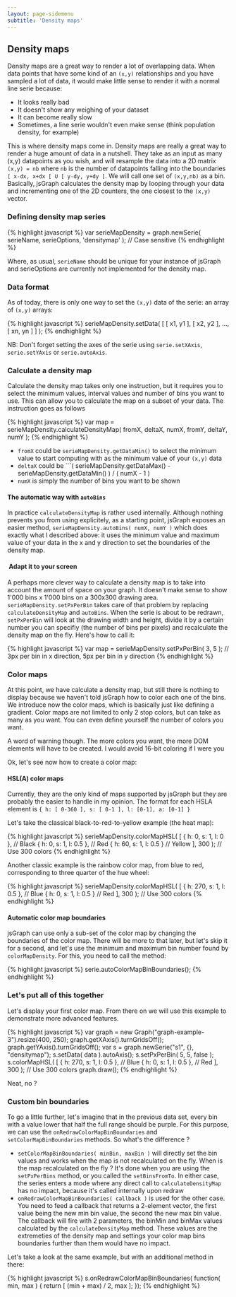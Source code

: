```yaml
---
layout: page-sidemenu
subtitle: 'Density maps'
---
```

## Density maps
Density maps are a great way to render a lot of overlapping data. When data points that have some kind of an ```(x,y)``` relationships and you have sampled a lot of data, it would make little sense to render it with a normal line serie because:

* It looks really bad
* It doesn't show any weighing of your dataset
* It can become really slow
* Sometimes, a line serie wouldn't even make sense (think population density, for example)

This is where density maps come in. Density maps are really a great way to render a huge amount of data in a nutshell. They take as an input as many (x,y) datapoints as you wish, and will resample the data into a 2D matrix ```(x,y) = nb``` where ```nb``` is the number of datapoints falling into the boundaries ```[ x-dx, x+dx [ U [ y-dy, y+dy [```. We will call one set of ```(x,y,nb)``` as a bin. Basically, jsGraph calculates the density map by looping through your data and incrementing one of the 2D counters, the one closest to the ```(x,y)``` vector.

### <a id="doc-seriedef"></a>Defining density map series

{% highlight javascript %}
var serieMapDensity = graph.newSerie( serieName, serieOptions, 'densitymap' ); // Case sensitive
{% endhighlight %}

Where, as usual, ```serieName``` should be unique for your instance of jsGraph and serieOptions are currently not implemented for the density map.

### <a id="doc-dataformat"></a>Data format

As of today, there is only one way to set the ```(x,y)``` data of the serie: an array of ```(x,y)``` arrays:

{% highlight javascript %}
serieMapDensity.setData( [ [ x1, y1 ], [ x2, y2 ], ..., [ xn, yn ] ] );
{% endhighlight %}

NB: Don't forget setting the axes of the serie using ```serie.setXAxis```, ```serie.setYAxis``` or ```serie.autoAxis```.

### <a id="doc-densitymap"></a>Calculate a density map

Calculate the density map takes only one instruction, but it requires you to select the minimum values, interval values and number of bins you want to use. This can allow you to calculate the map on a subset of your data. The instruction goes as follows

{% highlight javascript %}
var map = serieMapDensity.calculateDensityMap( fromX, deltaX, numX, fromY, deltaY, numY );
{% endhighlight %}

* ```fromX``` could be ```serieMapDensity.getDataMin()``` to select the minimum value to start computing with as the minimum value of your ```(x,y)``` data
* ```deltaX``` could be ```( serieMapDensity.getDataMax() - serieMapDensity.getDataMin() ) / ( numX - 1 )
* ```numX``` is simply the number of bins you want to be shown

#### <a id="doc-autobins"></a> The automatic way with ```autoBins```

In practice ```calculateDensityMap``` is rather used internally. Although nothing prevents you from using explicitely, as a starting point, jsGraph exposes an easier method, ```serieMapDensity.autoBins( numX, numY )``` which does exactly what I described above: it uses the minimum value and maximum value of your data in the x and y direction to set the boundaries of the density map.

#### <a id="doc-adapt-screen"></a> Adapt it to your screen

A perhaps more clever way to calculate a density map is to take into account the amount of space on your graph. It doesn't make sense to show 1'000 bins x 1'000 bins on a 300x300 drawing area. ```serieMapDensity.setPxPerBin``` takes care of that problem by replacing ```calculateDensityMap``` and ```autoBins```. When the serie is about to be redrawn, ```setPxPerBin``` will look at the drawing width and height, divide it by a certain number you can specifiy (the number of bins per pixels) and recalculate the density map on the fly. Here's how to call it:

{% highlight javascript %}
var map = serieMapDensity.setPxPerBin( 3, 5 ); // 3px per bin in x direction, 5px per bin in y direction
{% endhighlight %}

### <a id="doc-colormap"></a>Color maps

At this point, we have calculate a density map, but still there is nothing to display because we haven't told jsGraph how to color each one of the bins. We introduce now the color maps, which is basically just like defining a gradient. Color maps are not limited to only 2 stop colors, but can take as many as you want. You can even define yourself the number of colors you want.

<div class="warning">A word of warning though. The more colors you want, the more DOM elements will have to be created. I would avoid 16-bit coloring if I were you</div>

Ok, let's see now how to create a color map:

#### <a id="doc-colormap-hsla"></a> HSL(A) color maps

Currently, they are the only kind of maps supported by jsGraph but they are probably the easier to handle in my opinion. The format for each HSLA element is ```{ h: [ 0-360 ], s: [ 0-1 ], l: [0-1], a: [0-1] }```

Let's take the classical black-to-red-to-yellow example (the heat map):

{% highlight javascript %}
serieMapDensity.colorMapHSL( [
	{ h: 0, s: 1, l: 0 }, // Black
	{ h: 0, s: 1, l: 0.5 }, // Red
	{ h: 60, s: 1, l: 0.5 } // Yellow
], 300 ); // Use 300 colors
{% endhighlight %}


<div id="graph-example-1"></div>
<script language="javascript">

	var graph = new Graph("graph-example-1").resize(800, 100);
	graph.getXAxis().turnGridsOff().setDisplay( false );
	graph.getYAxis().turnGridsOff().setDisplay( false );
	var s = graph.newSerie("s1", {}, "densitymap");
	var data = []; for( var i = 1; i < 200; i ++ ) { for( var j = 0; j < i; j ++ ) {  data.push( [ i + j / i, 0 ] ) } }
	s.setData( data ).autoAxis();
	graph.getYAxis().forceMin(-2).forceMax(2);
	s.setPxPerBin( false, 20, true );
	s.setBinsFromTo( 'x', 0.5, 199.5, 199 );

	s.colorMapHSL( [
		{ h: 0, s: 1, l: 0 }, // Black
		{ h: 0, s: 1, l: 0.5 }, // Red
		{ h: 60, s: 1, l: 0.5 } // Yellow
	], 300 ); // Use 300 colors
	graph.draw();

</script>

Another classic example is the rainbow color map, from blue to red, corresponding to three quarter of the hue wheel:

{% highlight javascript %}
serieMapDensity.colorMapHSL( [
	{ h: 270, s: 1, l: 0.5 }, // Blue
	{ h: 0, s: 1, l: 0.5 } // Red
], 300 ); // Use 300 colors
{% endhighlight %}

<div id="graph-example-2"></div>
<script language="javascript">

	var graph = new Graph("graph-example-2").resize(800, 100);
	graph.getXAxis().turnGridsOff().setDisplay( false );
	graph.getYAxis().turnGridsOff().setDisplay( false );
	var s = graph.newSerie("s1", {}, "densitymap");
	var data = []; for( var i = 1; i < 200; i ++ ) { for( var j = 0; j < i; j ++ ) {  data.push( [ i + j / i, 0 ] ) } }
	s.setData( data ).autoAxis();
	graph.getYAxis().forceMin(-2).forceMax(2);
	s.setPxPerBin( false, 20, true );
	s.setBinsFromTo( 'x', 0.5, 199.5, 199 );

	s.colorMapHSL( [
		{ h: 270, s: 1, l: 0.5 }, // Black
		{ h: 0, s: 1, l: 0.5 }, // Red
	], 300 ); // Use 300 colors
	graph.draw();

</script>


#### <a id="doc-autocolors"></a> Automatic color map boundaries

jsGraph can use only a sub-set of the color map by changing the boundaries of the color map. There will be more to that later, but let's skip it for a second, and let's use the minimum and maximum bin number found by ```colorMapDensity```. For this, you need to call the method:

{% highlight javascript %}
serie.autoColorMapBinBoundaries();
{% endhighlight %}


### <a id="doc-alltogether"></a>Let's put all of this together

Let's display your first color map. From there on we will use this example to demonstrate more advanced features.


{% highlight javascript %}
var graph = new Graph("graph-example-3").resize(400, 250);
graph.getXAxis().turnGridsOff();
graph.getYAxis().turnGridsOff();
var s = graph.newSerie("s1", {}, "densitymap");
s.setData( data ).autoAxis();
s.setPxPerBin( 5, 5, false );
s.colorMapHSL( [
  { h: 270, s: 1, l: 0.5 }, // Blue
  { h: 0, s: 1, l: 0.5 }, // Red
], 300 ); // Use 300 colors
graph.draw();
{% endhighlight %}



<div id="graph-example-3"></div>
<script language="javascript">

	$.get( baseUrl + 'datasets/density.txt', {}, function( txt ) {
		var data = txt.split("\n").map( function(el ) { return el.split("\t" ).map( parseFloat ) } );
		var graph = new Graph("graph-example-3").resize(400, 250);
		graph.getXAxis().turnGridsOff();
		graph.getYAxis().turnGridsOff();
		var s = graph.newSerie("s1", {}, "densitymap");
		s.setData( data ).autoAxis();
		s.setPxPerBin( 5, 5, false );
		s.colorMapHSL( [
			{ h: 270, s: 1, l: 0.5 }, // Blue
			{ h: 0, s: 1, l: 0.5 }, // Red
		], 300 ); // Use 300 colors
		graph.draw();
	});

</script>

Neat, no ?


### <a id="doc-custom-boundaries"></a> Custom bin boundaries


To go a little further, let's imagine that in the previous data set, every bin with a value lower that half the full range should be purple. For this purpose, we can use the ```onRedrawColorMapBinBoundaries``` and ```setColorMapBinBoundaries``` methods. So what's the difference ?

* ```setColorMapBinBoundaries( minBin, maxBin )``` will directly set the bin values and works when the map is not recalculated on the fly. When is the map recalculated on the fly ? It's done when you are using the ```setPxPerBins``` method, or you called the ```setBinsFromTo```. In either case, the series enters a mode where any direct call to ```calculateDensityMap``` has no impact, because it's called internally upon redraw
* ```onRedrawColorMapBinBoundaries( callback )``` is used for the other case. You need to feed a callback that returns a 2-element vector, the first value being the new min bin value, the second the new max bin value. The callback will fire with 2 parameters, the binMin and binMax values calculated by the ```calculateDensityMap``` method. These values are the extremeties of the density map and settings your color map bins boundaries further than them would have no impact.

Let's take a look at the same example, but with an additional method in there:


{% highlight javascript %}
s.onRedrawColorMapBinBoundaries( function( min, max ) {
	return [ (min + max) / 2, max ];
});
{% endhighlight %}

<div id="graph-example-4"></div>
<script language="javascript">

	$.get( baseUrl + 'datasets/density.txt', {}, function( txt ) {
		var data = txt.split("\n").map( function(el ) { return el.split("\t" ).map( parseFloat ) } );
		var graph = new Graph("graph-example-4").resize(400, 250);
		graph.getXAxis().turnGridsOff();
		graph.getYAxis().turnGridsOff();
		var s = graph.newSerie("s1", {}, "densitymap");
		s.setData( data ).autoAxis();
		s.setPxPerBin( 5, 5, false );

		s.onRedrawColorMapBinBoundaries( function( min, max ) {
			return [ ( max + min ) / 2, max ];
		});

		s.colorMapHSL( [
			{ h: 270, s: 1, l: 0.5 }, // Black
			{ h: 0, s: 1, l: 0.5 }, // Red
		], 300 ); // Use 300 colors
		graph.draw();
	});
</script>





<div id="graph-example-5"></div>
<script language="javascript">

	$.get( baseUrl + 'datasets/density.txt', {}, function( txt ) {

		var data = txt.split("\n").map( function(el ) { return el.split("\t" ).map( parseFloat ) } );
		var graph = new Graph("graph-example-5").resize(400, 350);

		graph.getXAxis().turnGridsOff().setLabel( "Power density" ).setUnit("W m^(-2)").setUnitWrapper("[", "]").forceMin(89).forceMax(93.5);
		graph.getYAxis().turnGridsOff().setLabel( "Voltage" ).setUnit("V").setUnitWrapper("[", "]").forceMin(4.15).forceMax(4.20);

		graph.setBackgroundColor('black');
		var s = graph.newSerie("s1", {}, "densitymap");
		s.setData( data ).autoAxis();
		s.setPxPerBin( 5, 5, false );
		s.colorMapHSL( [
			{ h: 270, s: 1, l: 0.5 }, // Blue
			{ h: 0, s: 1, l: 0.5 }, // Red
		], 300 ); // Use 300 colors


		for( var j = 89 / 4.2; j < 94 / 4; j += 0.2 ) {
//console.log( j );
			var d = [];
			for( var i = 89; i < 94; i += 0.1 ) {
				d.push( i );
				d.push( i / j );
			}
console.log( d );
			var s = graph.newSerie("eq_" + j, {}, "line" );
			s.autoAxis().setData( d ).setLineColor('white');



		}
		/*
		var modificators = [];
		modificators[ 4 ] = { shape: 'circle', r: 5, fill: 'rgba(255, 0, 0, 1)', stroke: 'rgb(255, 255, 255)' };
		*/

		var s2 = graph.newSerie("s2", {}, "scatter" );
		s2.autoAxis().setData( [ 89.9, 4.18, 90, 4.175, 90.5, 4.174, 90.6, 4.176, 91.4, 4.173, 92, 4.17, 92.2, 4.165 ] );

		var dataError = [ [ [ [ 0.01, 0.018 ] ], [ [ 0.005, 0.001 ] ] ], [ [ [ 0.005, 0.001 ] ], [ [ 0.005, 0.002 ] ] ], [ [ [ 0.003, 0.005 ] ], [ [ 0.004, 0.001 ] ] ], [ [ [ 0.001, 0.002 ] ], [ [ 0, 0.009 ] ] ], [ [ [ 0.004, 0.01 ] ], [ [ 0.06, 0.002 ] ] ], [ [ [ 0.001, 0.0001 ] ], [ [ 0.001, 0.002 ] ] ], [ [ [ 0.03, 0.002 ] ], [ [ 0.001, 0.002 ] ] ] ];

		s2.setLabel( "My serie" )
		.setStyle( 
			{ shape: 'circle', r: 4, fill: 'rgba(250, 250, 250, 1)', stroke: 'rgb(250, 0, 0)' }/*,
			modificators*/
		)


		.setDataError( dataError )
		.setErrorStyle( [ { type: 'bar', x: { strokeColor: '#f0f0f0', strokeWidth: 2 }, y: { strokeColor: '#f0f0f0', strokeWidth: 2 } } ] );


		graph.draw();
	});

</script>